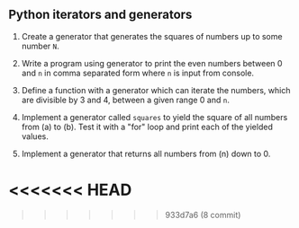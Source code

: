 ## Python iterators and generators

1. Create a generator that generates the squares of numbers up to some number `N`.

2. Write a program using generator to print the even numbers between 0 and `n` in comma separated form where `n` is input from console.

3. Define a function with a generator which can iterate the numbers, which are divisible by 3 and 4, between a given range 0 and `n`.

4. Implement a generator called `squares` to yield the square of all numbers from (a) to (b). Test it with a "for" loop and print each of the yielded values.
 
5. Implement a generator that returns all numbers from (n) down to 0.
 



<<<<<<< HEAD
=======

>>>>>>> 933d7a6 (8 commit)
 
